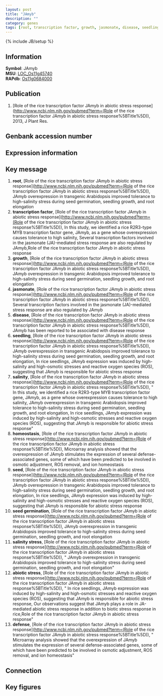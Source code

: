 ```yaml
---
layout: post
title: "JAmyb"
description: ""
category: genes
tags: [root, transcription factor, growth, jasmonate, disease, seedling, salinity, homeostasis, seed, seed germination, salinity stress, abiotic stress, defense, Gene]
---
```

{% include JB/setup %}

## Information
__Symbol__: JAmyb  
__MSU__: [LOC_Os11g45740](http://rice.plantbiology.msu.edu/cgi-bin/ORF_infopage.cgi?orf=LOC_Os11g45740)  
__RAPdb__: [Os11g0684000](http://rapdb.dna.affrc.go.jp/viewer/gbrowse_details/irgsp1?name=Os11g0684000)  

## Publication
1. [Role of the rice transcription factor JAmyb in abiotic stress response](http://www.ncbi.nlm.nih.gov/pubmed?term=(Role of the rice transcription factor JAmyb in abiotic stress response%5BTitle%5D)), 2013, J Plant Res.

## Genbank accession number

## Expression information

## Key message
1. __root__, [Role of the rice transcription factor JAmyb in abiotic stress response](http://www.ncbi.nlm.nih.gov/pubmed?term=(Role of the rice transcription factor JAmyb in abiotic stress response%5BTitle%5D)),  JAmyb overexpression in transgenic Arabidopsis improved tolerance to high-salinity stress during seed germination, seedling growth, and root elongation
2. __transcription factor__, [Role of the rice transcription factor JAmyb in abiotic stress response](http://www.ncbi.nlm.nih.gov/pubmed?term=(Role of the rice transcription factor JAmyb in abiotic stress response%5BTitle%5D)),  In this study, we identified a rice R2R3-type MYB transcription factor gene, JAmyb, as a gene whose overexpression causes tolerance to high salinity, Several transcription factors involved in the jasmonate (JA)-mediated stress response are also regulated by JAmyb,Role of the rice transcription factor JAmyb in abiotic stress response
3. __growth__, [Role of the rice transcription factor JAmyb in abiotic stress response](http://www.ncbi.nlm.nih.gov/pubmed?term=(Role of the rice transcription factor JAmyb in abiotic stress response%5BTitle%5D)),  JAmyb overexpression in transgenic Arabidopsis improved tolerance to high-salinity stress during seed germination, seedling growth, and root elongation
4. __jasmonate__, [Role of the rice transcription factor JAmyb in abiotic stress response](http://www.ncbi.nlm.nih.gov/pubmed?term=(Role of the rice transcription factor JAmyb in abiotic stress response%5BTitle%5D)),  Several transcription factors involved in the jasmonate (JA)-mediated stress response are also regulated by JAmyb
5. __disease__, [Role of the rice transcription factor JAmyb in abiotic stress response](http://www.ncbi.nlm.nih.gov/pubmed?term=(Role of the rice transcription factor JAmyb in abiotic stress response%5BTitle%5D)),  JAmyb has been reported to be associated with disease response
6. __seedling__, [Role of the rice transcription factor JAmyb in abiotic stress response](http://www.ncbi.nlm.nih.gov/pubmed?term=(Role of the rice transcription factor JAmyb in abiotic stress response%5BTitle%5D)),  JAmyb overexpression in transgenic Arabidopsis improved tolerance to high-salinity stress during seed germination, seedling growth, and root elongation, In rice seedlings, JAmyb expression was induced by high-salinity and high-osmotic stresses and reactive oxygen species (ROS), suggesting that JAmyb is responsible for abiotic stress response
7. __salinity__, [Role of the rice transcription factor JAmyb in abiotic stress response](http://www.ncbi.nlm.nih.gov/pubmed?term=(Role of the rice transcription factor JAmyb in abiotic stress response%5BTitle%5D)), " In this study, we identified a rice R2R3-type MYB transcription factor gene, JAmyb, as a gene whose overexpression causes tolerance to high salinity, JAmyb overexpression in transgenic Arabidopsis improved tolerance to high-salinity stress during seed germination, seedling growth, and root elongation, In rice seedlings, JAmyb expression was induced by high-salinity and high-osmotic stresses and reactive oxygen species (ROS), suggesting that JAmyb is responsible for abiotic stress response"
8. __homeostasis__, [Role of the rice transcription factor JAmyb in abiotic stress response](http://www.ncbi.nlm.nih.gov/pubmed?term=(Role of the rice transcription factor JAmyb in abiotic stress response%5BTitle%5D)),  Microarray analysis showed that the overexpression of JAmyb stimulates the expression of several defense-associated genes, some of which have been predicted to be involved in osmotic adjustment, ROS removal, and ion homeostasis
9. __seed__, [Role of the rice transcription factor JAmyb in abiotic stress response](http://www.ncbi.nlm.nih.gov/pubmed?term=(Role of the rice transcription factor JAmyb in abiotic stress response%5BTitle%5D)),  JAmyb overexpression in transgenic Arabidopsis improved tolerance to high-salinity stress during seed germination, seedling growth, and root elongation, In rice seedlings, JAmyb expression was induced by high-salinity and high-osmotic stresses and reactive oxygen species (ROS), suggesting that JAmyb is responsible for abiotic stress response
10. __seed germination__, [Role of the rice transcription factor JAmyb in abiotic stress response](http://www.ncbi.nlm.nih.gov/pubmed?term=(Role of the rice transcription factor JAmyb in abiotic stress response%5BTitle%5D)),  JAmyb overexpression in transgenic Arabidopsis improved tolerance to high-salinity stress during seed germination, seedling growth, and root elongation
11. __salinity stress__, [Role of the rice transcription factor JAmyb in abiotic stress response](http://www.ncbi.nlm.nih.gov/pubmed?term=(Role of the rice transcription factor JAmyb in abiotic stress response%5BTitle%5D)), " JAmyb overexpression in transgenic Arabidopsis improved tolerance to high-salinity stress during seed germination, seedling growth, and root elongation"
12. __abiotic stress__, [Role of the rice transcription factor JAmyb in abiotic stress response](http://www.ncbi.nlm.nih.gov/pubmed?term=(Role of the rice transcription factor JAmyb in abiotic stress response%5BTitle%5D)), " In rice seedlings, JAmyb expression was induced by high-salinity and high-osmotic stresses and reactive oxygen species (ROS), suggesting that JAmyb is responsible for abiotic stress response, Our observations suggest that JAmyb plays a role in JA-mediated abiotic stress response in addition to biotic stress response in rice,Role of the rice transcription factor JAmyb in abiotic stress response"
13. __defense__, [Role of the rice transcription factor JAmyb in abiotic stress response](http://www.ncbi.nlm.nih.gov/pubmed?term=(Role of the rice transcription factor JAmyb in abiotic stress response%5BTitle%5D)), " Microarray analysis showed that the overexpression of JAmyb stimulates the expression of several defense-associated genes, some of which have been predicted to be involved in osmotic adjustment, ROS removal, and ion homeostasis"

## Connection

## Key figures


